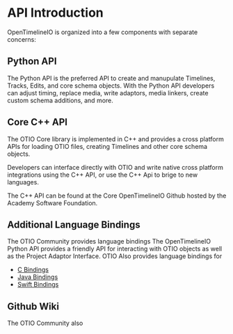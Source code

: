 
# API Introduction

OpenTimelineIO is organized into a few components with separate concerns:

## Python API

The Python API is the preferred API to create and manupulate Timelines, Tracks, Edits, and core schema objects. With the Python API developers can adjust timing, replace media, write adaptors, media linkers, create custom schema additions, and more. 

## Core C++ API

The OTIO Core library is implemented in C++ and provides a cross platform APIs for loading OTIO files, creating Timelines and other core schema objects. 

Developers can interface directly with OTIO and write native cross platform integrations using the C++ API, or use the C++ Api to brige to new languages.

The C++ API can be found at the Core OpenTimelineIO Github hosted by the Academy Software Foundation.


## Additional Language Bindings 

The OTIO Community provides language bindings The OpenTimelineIO Python API provides a friendly API for interacting with OTIO objects as well as the Project Adaptor Interface. OTIO Also provides language bindings for 

* [C Bindings](https://github.com/OpenTimelineIO/OpenTimelineIO-C-Bindings)
* [Java Bindings](https://github.com/OpenTimelineIO/OpenTimelineIO-Java-Bindings)
* [Swift Bindings](https://github.com/OpenTimelineIO/OpenTimelineIO-Swift-Bindings)


## Github Wiki

The OTIO Community also 